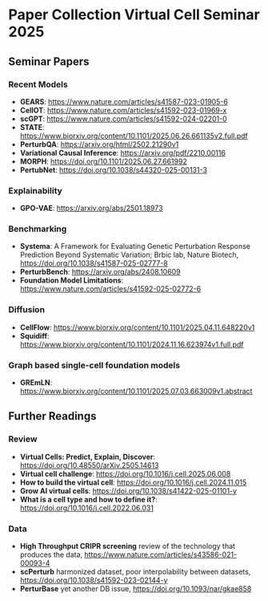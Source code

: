 # Paper Collection Virtual Cell Seminar 2025

## Seminar Papers
### Recent Models
- **GEARS**: https://www.nature.com/articles/s41587-023-01905-6  
- **CellOT**: https://www.nature.com/articles/s41592-023-01969-x
- **scGPT**: https://www.nature.com/articles/s41592-024-02201-0
- **STATE**: https://www.biorxiv.org/content/10.1101/2025.06.26.661135v2.full.pdf
- **PerturbQA**: https://arxiv.org/html/2502.21290v1
- **Variational Causal Inference**: https://arxiv.org/pdf/2210.00116
- **MORPH**: https://doi.org/10.1101/2025.06.27.661992
- **PertubNet**: https://doi.org/10.1038/s44320-025-00131-3
### Explainability
- **GPO-VAE**: https://arxiv.org/abs/2501.18973

### Benchmarking
- **Systema**: A Framework for Evaluating Genetic Perturbation Response Prediction Beyond Systematic Variation; Brbic lab, Nature Biotech, https://doi.org/10.1038/s41587-025-02777-8
- **PerturbBench**: https://arxiv.org/abs/2408.10609
- **Foundation Model Limitations**: https://www.nature.com/articles/s41592-025-02772-6

### Diffusion
- **CellFlow**: https://www.biorxiv.org/content/10.1101/2025.04.11.648220v1
- **Squidiff**: https://www.biorxiv.org/content/10.1101/2024.11.16.623974v1.full.pdf

### Graph based single-cell foundation models
- **GREmLN**: https://www.biorxiv.org/content/10.1101/2025.07.03.663009v1.abstract

  
## Further Readings
### Review
- **Virtual Cells: Predict, Explain, Discover**: https://doi.org/10.48550/arXiv.2505.14613
- **Virtual cell challenge**: https://doi.org/10.1016/j.cell.2025.06.008
- **How to build the virtual cell**: https://doi.org/10.1016/j.cell.2024.11.015
- **Grow AI virtual cells**: https://doi.org/10.1038/s41422-025-01101-y
- **What is a cell type and how to define it?**: https://doi.org/10.1016/j.cell.2022.06.031

### Data 
- **High Throughput CRIPR screening** review of the technology that produces the data, https://www.nature.com/articles/s43586-021-00093-4 
- **scPerturb** harmonized dataset, poor interpolability between datasets, https://doi.org/10.1038/s41592-023-02144-y
- **PerturBase** yet another DB issue, https://doi.org/10.1093/nar/gkae858
